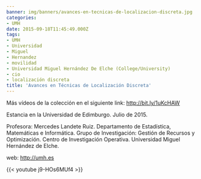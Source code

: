 ```yaml
---
banner: img/banners/avances-en-tecnicas-de-localizacion-discreta.jpg
categories:
- UMH
date: 2015-09-18T11:45:49.000Z
tags:
- UMH
- Universidad
- Miguel
- Hernandez
- movilidad
- Universidad Miguel Hernández De Elche (College/University)
- cio
- localización discreta
title: 'Avances en Técnicas de Localización Discreta'
---
```


Más vídeos de la colección en el siguiente link: http://bit.ly/1uKcHAW

Estancia en la Universidad de Edimburgo. Julio de 2015.

Profesora: Mercedes Landete Ruiz.
Departamento de Estadística, Matemáticas e Informática.
Grupo de Investigación: Gestión de Recursos y Optimización.
Centro de Investigación Operativa. 
Universidad Miguel Hernández de Elche.

web: http://umh.es

{{< youtube j9-HOs6MUf4 >}}
